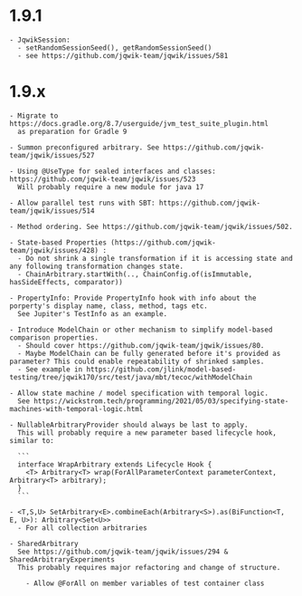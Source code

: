 # 1.9.1

    - JqwikSession:
      - setRandomSessionSeed(), getRandomSessionSeed()
      - see https://github.com/jqwik-team/jqwik/issues/581


# 1.9.x

    - Migrate to https://docs.gradle.org/8.7/userguide/jvm_test_suite_plugin.html
      as preparation for Gradle 9

    - Summon preconfigured arbitrary. See https://github.com/jqwik-team/jqwik/issues/527

    - Using @UseType for sealed interfaces and classes: https://github.com/jqwik-team/jqwik/issues/523
      Will probably require a new module for java 17

    - Allow parallel test runs with SBT: https://github.com/jqwik-team/jqwik/issues/514

    - Method ordering. See https://github.com/jqwik-team/jqwik/issues/502.

    - State-based Properties (https://github.com/jqwik-team/jqwik/issues/428) : 
      - Do not shrink a single transformation if it is accessing state and any following transformation changes state.
      - ChainArbitrary.startWith(.., ChainConfig.of(isImmutable, hasSideEffects, comparator))

    - PropertyInfo: Provide PropertyInfo hook with info about the porperty's display name, class, method, tags etc.
      See Jupiter's TestInfo as an example.

    - Introduce ModelChain or other mechanism to simplify model-based comparison properties. 
      - Should cover https://github.com/jqwik-team/jqwik/issues/80.
      - Maybe ModelChain can be fully generated before it's provided as parameter? This could enable repeatability of shrinked samples.
      - See example in https://github.com/jlink/model-based-testing/tree/jqwik170/src/test/java/mbt/tecoc/withModelChain

    - Allow state machine / model specification with temporal logic.
      See https://wickstrom.tech/programming/2021/05/03/specifying-state-machines-with-temporal-logic.html

    - NullableArbitraryProvider should always be last to apply.
      This will probably require a new parameter based lifecycle hook, similar to:

      ```
      interface WrapArbitrary extends Lifecycle Hook {
        <T> Arbitrary<T> wrap(ForAllParameterContext parameterContext, Arbitrary<T> arbitrary);
      }
      ```

    - <T,S,U> SetArbitrary<E>.combineEach(Arbitrary<S>).as(BiFunction<T, E, U>): Arbitrary<Set<U>>
      - For all collection arbitraries

    - SharedArbitrary
      See https://github.com/jqwik-team/jqwik/issues/294 & SharedArbitraryExperiments
      This probably requires major refactoring and change of structure.

        - Allow @ForAll on member variables of test container class

